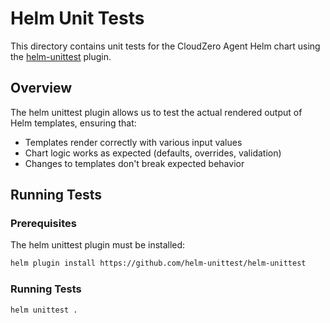 # Helm Unit Tests

This directory contains unit tests for the CloudZero Agent Helm chart using the [helm-unittest](https://github.com/helm-unittest/helm-unittest) plugin.

## Overview

The helm unittest plugin allows us to test the actual rendered output of Helm templates, ensuring that:

- Templates render correctly with various input values
- Chart logic works as expected (defaults, overrides, validation)
- Changes to templates don't break expected behavior

## Running Tests

### Prerequisites

The helm unittest plugin must be installed:

```bash
helm plugin install https://github.com/helm-unittest/helm-unittest
```

### Running Tests

```bash
helm unittest .
```
